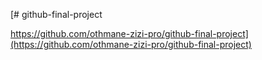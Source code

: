 [# github-final-project

https://github.com/othmane-zizi-pro/github-final-project](https://github.com/othmane-zizi-pro/github-final-project)
